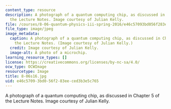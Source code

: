 ```yaml
---
content_type: resource
description: A photograph of a quantum computing chip, as discussed in Chapter 5 of
  the Lecture Notes. Image courtesy of Julian Kelly.
file: /courses/8-06-quantum-physics-iii-spring-2016/e46c57093bd056f283eeced3b3e5c765_8-06s16.jpg
file_type: image/jpeg
image_metadata:
  caption: A photograph of a quantum computing chip, as discussed in Chapter 5 of
    the Lecture Notes. (Image courtesy of Julian Kelly.)
  credit: Image courtesy of Julian Kelly.
  image-alt: A photo of a microchip.
learning_resource_types: []
license: https://creativecommons.org/licenses/by-nc-sa/4.0/
ocw_type: OCWImage
resourcetype: Image
title: 8-06s16.jpg
uid: e46c5709-3bd0-56f2-83ee-ced3b3e5c765
---
```

A photograph of a quantum computing chip, as discussed in Chapter 5 of the Lecture Notes. Image courtesy of Julian Kelly.